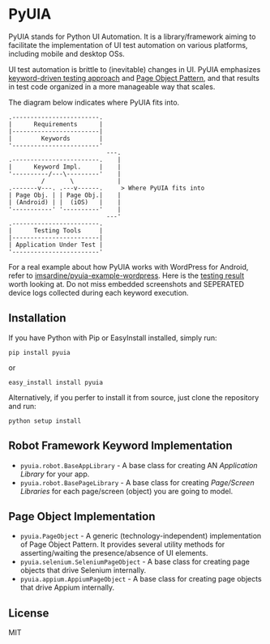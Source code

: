 PyUIA
=====

PyUIA stands for Python UI Automation. It is a library/framework aiming to facilitate the implementation of UI test automation on various platforms, including mobile and desktop OSs.

UI test automation is brittle to (inevitable) changes in UI. PyUIA emphasizes [keyword-driven testing approach](http://en.wikipedia.org/wiki/Keyword-driven_testing) and [Page Object Pattern](http://martinfowler.com/bliki/PageObject.html), and that results in test code organized in a more manageable way that scales.

The diagram below indicates where PyUIA fits into.

```
.------------------------.
|      Requirements      |
|------------------------|
|        Keywords        |
'------------------------'
                           ---.
.------------------------.    |
|      Keyword Impl.     |    |
'----------/---\---------'    |
         /       \            |
.-------v---. .---v------.     > Where PyUIA fits into
| Page Obj. | | Page Obj.|    |
| (Android) | |  (iOS)   |    |
'-----------' '----------'    |
                           ---' 
.------------------------.
|      Testing Tools     |
|------------------------|
| Application Under Test |
'------------------------'
```

For a real example about how PyUIA works with WordPress for Android, refer to [imsardine/pyuia-example-wordpress](https://github.com/imsardine/pyuia-example-wordpress). Here is the [testing result](https://cdn.rawgit.com/imsardine/pyuia-example-wordpress/master/output/log.html) worth looking at. Do not miss embedded screenshots and SEPERATED device logs collected during each keyword execution.

Installation
------------

If you have Python with Pip or EasyInstall installed, simply run:

```shell
pip install pyuia
```

or

```shell
easy_install install pyuia
```

Alternatively, if you perfer to install it from source, just clone the repository and run:

```shell
python setup install
```

Robot Framework Keyword Implementation
--------------------------------------

 * `pyuia.robot.BaseAppLibrary` - A base class for creating AN _Application Library_ for your app.
 * `pyuia.robot.BasePageLibrary` - A base class for creating _Page/Screen Libraries_ for each page/screen (object) you are going to model.

Page Object Implementation
--------------------------

 * `pyuia.PageObject` - A generic (technology-independent) implementation of Page Object Pattern. It provides several utility methods for asserting/waiting the presence/absence of UI elements.
 * `pyuia.selenium.SeleniumPageObject` - A base class for creating page objects that drive Selenium internally.
 * `pyuia.appium.AppiumPageObject` -  A base class for creating page objects that drive Appium internally.

License
-------

MIT
